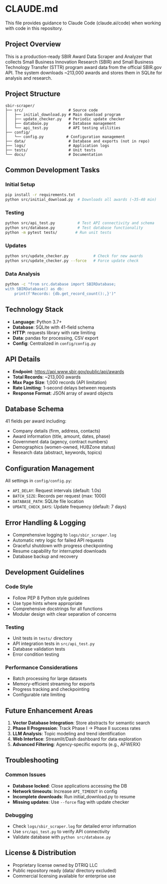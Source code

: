 # CLAUDE.md

This file provides guidance to Claude Code (claude.ai/code) when working with code in this repository.

## Project Overview

This is a production-ready SBIR Award Data Scraper and Analyzer that collects Small Business Innovation Research (SBIR) and Small Business Technology Transfer (STTR) program award data from the official SBIR.gov API. The system downloads ~213,000 awards and stores them in SQLite for analysis and research.

## Project Structure

```
sbir-scraper/
├── src/                    # Source code
│   ├── initial_download.py # Main download program
│   ├── update_checker.py   # Periodic update checker
│   ├── database.py         # Database management
│   └── api_test.py         # API testing utilities
├── config/
│   └── config.py          # Configuration management
├── data/                   # Database and exports (not in repo)
├── logs/                   # Application logs
├── tests/                  # Unit tests
└── docs/                   # Documentation
```

## Common Development Tasks

### Initial Setup
```bash
pip install -r requirements.txt
python src/initial_download.py  # Downloads all awards (~35-40 min)
```

### Testing
```bash
python src/api_test.py          # Test API connectivity and schema
python src/database.py          # Test database functionality
python -m pytest tests/        # Run unit tests
```

### Updates
```bash
python src/update_checker.py           # Check for new awards
python src/update_checker.py --force   # Force update check
```

### Data Analysis
```bash
python -c "from src.database import SBIRDatabase; 
with SBIRDatabase() as db: 
    print(f'Records: {db.get_record_count():,}')"
```

## Technology Stack

- **Language**: Python 3.7+
- **Database**: SQLite with 41-field schema
- **HTTP**: requests library with rate limiting
- **Data**: pandas for processing, CSV export
- **Config**: Centralized in `config/config.py`

## API Details

- **Endpoint**: https://api.www.sbir.gov/public/api/awards
- **Total Records**: ~213,000 awards
- **Max Page Size**: 1,000 records (API limitation)
- **Rate Limiting**: 1-second delays between requests
- **Response Format**: JSON array of award objects

## Database Schema

41 fields per award including:
- Company details (firm, address, contacts)
- Award information (title, amount, dates, phase)
- Government data (agency, contract numbers)
- Demographics (women-owned, HUBZone status)
- Research data (abstract, keywords, topics)

## Configuration Management

All settings in `config/config.py`:
- `API_DELAY`: Request intervals (default: 1.0s)
- `BATCH_SIZE`: Records per request (max: 1000)
- `DATABASE_PATH`: SQLite file location
- `UPDATE_CHECK_DAYS`: Update frequency (default: 7 days)

## Error Handling & Logging

- Comprehensive logging to `logs/sbir_scraper.log`
- Automatic retry logic for failed API requests
- Graceful shutdown with progress checkpointing
- Resume capability for interrupted downloads
- Database backup and recovery

## Development Guidelines

### Code Style
- Follow PEP 8 Python style guidelines
- Use type hints where appropriate
- Comprehensive docstrings for all functions
- Modular design with clear separation of concerns

### Testing
- Unit tests in `tests/` directory
- API integration tests in `src/api_test.py`
- Database validation tests
- Error condition testing

### Performance Considerations
- Batch processing for large datasets
- Memory-efficient streaming for exports
- Progress tracking and checkpointing
- Configurable rate limiting

## Future Enhancement Areas

1. **Vector Database Integration**: Store abstracts for semantic search
2. **Phase II Progression**: Track Phase I → Phase II success rates
3. **LLM Analysis**: Topic modeling and trend identification
4. **Web Interface**: Streamlit/Dash dashboard for data exploration
5. **Advanced Filtering**: Agency-specific exports (e.g., AFWERX)

## Troubleshooting

### Common Issues
- **Database locked**: Close applications accessing the DB
- **Network timeouts**: Increase `API_TIMEOUT` in config
- **Incomplete downloads**: Run initial_download.py to resume
- **Missing updates**: Use `--force` flag with update checker

### Debugging
- Check `logs/sbir_scraper.log` for detailed error information
- Use `src/api_test.py` to verify API connectivity
- Validate database with `python src/database.py`

## License & Distribution

- Proprietary license owned by DTRIQ LLC
- Public repository ready (data/ directory excluded)
- Commercial licensing available for enterprise use